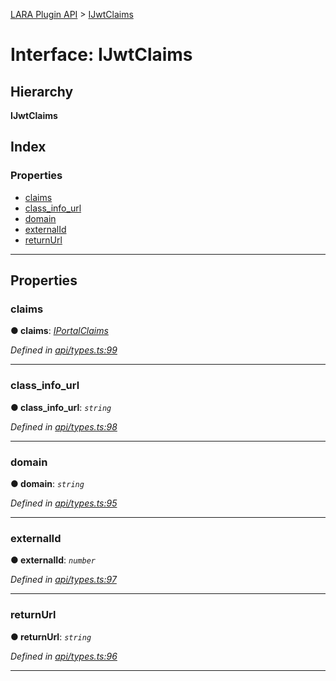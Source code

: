 [LARA Plugin API](../README.md) > [IJwtClaims](../interfaces/ijwtclaims.md)

# Interface: IJwtClaims

## Hierarchy

**IJwtClaims**

## Index

### Properties

* [claims](ijwtclaims.md#claims)
* [class_info_url](ijwtclaims.md#class_info_url)
* [domain](ijwtclaims.md#domain)
* [externalId](ijwtclaims.md#externalid)
* [returnUrl](ijwtclaims.md#returnurl)

---

## Properties

<a id="claims"></a>

###  claims

**● claims**: *[IPortalClaims](iportalclaims.md)*

*Defined in [api/types.ts:99](https://github.com/concord-consortium/lara/blob/371383a2/lara-plugin-api/src/api/types.ts#L99)*

___
<a id="class_info_url"></a>

###  class_info_url

**● class_info_url**: *`string`*

*Defined in [api/types.ts:98](https://github.com/concord-consortium/lara/blob/371383a2/lara-plugin-api/src/api/types.ts#L98)*

___
<a id="domain"></a>

###  domain

**● domain**: *`string`*

*Defined in [api/types.ts:95](https://github.com/concord-consortium/lara/blob/371383a2/lara-plugin-api/src/api/types.ts#L95)*

___
<a id="externalid"></a>

###  externalId

**● externalId**: *`number`*

*Defined in [api/types.ts:97](https://github.com/concord-consortium/lara/blob/371383a2/lara-plugin-api/src/api/types.ts#L97)*

___
<a id="returnurl"></a>

###  returnUrl

**● returnUrl**: *`string`*

*Defined in [api/types.ts:96](https://github.com/concord-consortium/lara/blob/371383a2/lara-plugin-api/src/api/types.ts#L96)*

___

